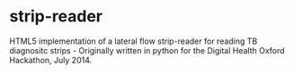 strip-reader
============
HTML5 implementation of a lateral flow strip-reader for reading TB diagnositc strips - Originally written in python for the Digital Health Oxford Hackathon, July 2014.
